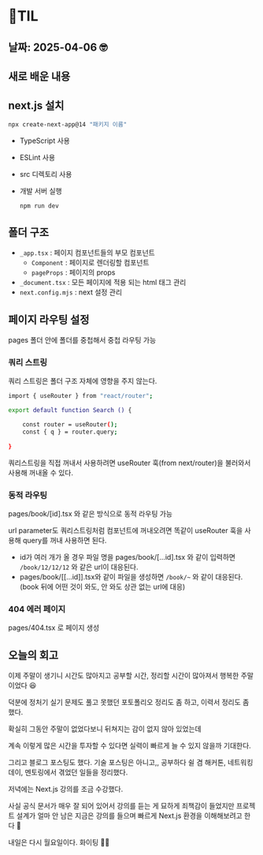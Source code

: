 # 🧾TIL
## 날짜: 2025-04-06 🤓

## 새로 배운 내용
## next.js 설치

```bash
npx create-next-app@14 "패키지 이름"
```

- TypeScript 사용
- ESLint 사용
- src 디렉토리 사용
- 개발 서버 실행
    
    ```bash
    npm run dev
    ```
    

## 폴더 구조

- `_app.tsx` : 페이지 컴포넌트들의 부모 컴포넌트
    - `Component` : 페이지로 렌더링할 컴포넌트
    - `pageProps` :  페이지의 props
- `_document.tsx` : 모든 페이지에 적용 되는 html 태그 관리
- `next.config.mjs` : next 설정 관리
    
    

## 페이지 라우팅 설정

pages 폴더 안에 폴더를 중첩해서 중첩 라우팅 가능

### 쿼리 스트링

쿼리 스트링은 폴더 구조 자체에 영향을 주지 않는다.

```bash
import { useRouter } from "react/router";

export default function Search () {

	const router = useRouter();
	const { q } = router.query;
	
}
```

쿼리스트링을 직접 꺼내서 사용하려면 useRouter 훅(from next/router)을 불러와서 사용해 꺼내올 수 있다.

### 동적 라우팅

pages/book/[id].tsx 와 같은 방식으로 동적 라우팅 가능

url parameter도 쿼리스트링처럼 컴포넌트에 꺼내오려면 똑같이 useRouter 훅을 사용해 query를 꺼내 사용하면 된다.

- id가 여러 개가 올 경우 파일 명을 pages/book/[…id].tsx 와 같이 입력하면   `/book/12/12/12` 와 같은 url이 대응된다.
- pages/book/[[…id]].tsx와 같이 파일을 생성하면 `/book/~` 와 같이 대응된다. (book 뒤에 어떤 것이 와도, 안 와도 상관 없는 url에 대응)

### 404 에러 페이지

pages/404.tsx 로 페이지 생성

## 오늘의 회고
이제 주말이 생기니 시간도 많아지고 공부할 시간, 정리할 시간이 많아져서 행복한 주말이었다 😆

덕분에 정처기 실기 문제도 풀고 못했던 포토폴리오 정리도 좀 하고, 이력서 정리도 좀 했다.

확실히 그동안 주말이 없었다보니 뒤쳐지는 감이 없지 않아 있었는데

계속 이렇게 많은 시간을 투자할 수 있다면 실력이 빠르게 늘 수 있지 않을까 기대한다.

그리고 블로그 포스팅도 했다. 기술 포스팅은 아니고,, 공부하다 쉴 겸 해커톤, 네트워킹 데이, 멘토링에서 겪었던 일들을 정리했다.

저녁에는 Next.js 강의를 조금 수강했다. 

사실 공식 문서가 매우 잘 되어 있어서 강의를 듣는 게 묘하게 죄책감이 들었지만 프로젝트 설계가 얼마 안 남은 지금은 강의를 들으며 빠르게 Next.js 환경을 이해해보려고 한다 🫠

내일은 다시 월요일이다. 화이팅 😵‍💫


